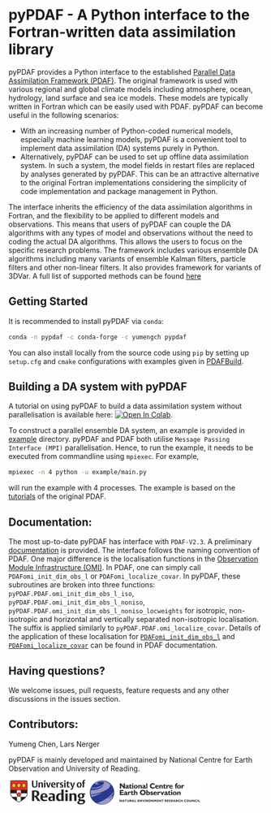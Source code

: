 # pyPDAF - A Python interface to the Fortran-written data assimilation library

pyPDAF provides a Python interface to the established [Parallel Data Assimilation Framework (PDAF)](https://pdaf.awi.de/trac/wiki). The original framework is used with various regional and global climate models including atmosphere, ocean, hydrology, land surface and sea ice models. These models are typically written in Fortran which can be easily used with PDAF. pyPDAF can become useful in the following scenarios:
- With an increasing number of Python-coded numerical models, especially machine learning models, pyPDAF is a convenient tool to implement data assimilation (DA) systems purely in Python.
- Alternatively, pyPDAF can be used to set up offline data assimilation system. In such a system, the model fields in restart files are replaced by analyses generated by pyPDAF. This can be an attractive alternative to the original Fortran implementations considering the simplicity of code implementation and package management in Python.

The interface inherits the efficiency of the data assimilation algorithms in Fortran, and the flexibility to be applied to different models and observations. This means that users of pyPDAF can couple the DA algorithms with any types of model and observations without the need to coding the actual DA algorithms. This allows the users to focus on the specific research problems. The framework includes various ensemble DA algorithms including many variants of ensemble Kalman filters, particle filters and other non-linear filters. It also provides framework for variants of 3DVar. A full list of supported methods can be found [here](https://pdaf.awi.de/trac/wiki/AvailableOptionsforInitPDAF)

## Getting Started
It is recommended to install pyPDAF via `conda`:
```bash
conda -n pypdaf -c conda-forge -c yumengch pypdaf
```
You can also install locally from the source code using `pip` by setting up `setup.cfg` and `cmake` configurations with examples given in [PDAFBuild](PDAFBuild).

## Building a DA system with pyPDAF
A tutorial on using pyPDAF to build a data assimilation system without parallelisation is available here:
[![Open In Colab](https://colab.research.google.com/assets/colab-badge.svg)](https://colab.research.google.com/github/yumengch/pyPDAF/). 

To construct a parallel ensemble DA system, an example is provided in [example](example) directory. pyPDAF and PDAF both utilise `Message Passing Interface (MPI)` parallelisation. Hence, to run the example, it needs to be executed from commandline using `mpiexec`. For example,
```bash
mpiexec -n 4 python -u example/main.py
```
will run the example with 4 processes. The example is based on the [tutorials](http://pdaf.awi.de/trac/wiki/FirstSteps) of the original PDAF.


## Documentation:
The most up-to-date pyPDAF has interface with ```PDAF-V2.3```. A preliminary [documentation](https://yumengch.github.io/pyPDAF/index.html) is provided. The interface follows the naming convention of PDAF. One major difference is the localisation functions in the [Observation Module Infrastructure (OMI)](https://pdaf.awi.de/trac/wiki/PDAF_OMI_Overview). In PDAF, one can simply call `PDAFomi_init_dim_obs_l` or `PDAFomi_localize_covar`. In pyPDAF, these subroutines are broken into three functions: `pyPDAF.PDAF.omi_init_dim_obs_l_iso`, `pyPDAF.PDAF.omi_init_dim_obs_l_noniso`, `pyPDAF.PDAF.omi_init_dim_obs_l_noniso_locweights` for isotropic, non-isotropic and horizontal and vertically separated non-isotropic localisation. The suffix is applied similarly to `pyPDAF.PDAF.omi_localize_covar`. Details of the application of these localisation for [`PDAFomi_init_dim_obs_l`](https://pdaf.awi.de/trac/wiki/OMI_observation_modules#init_dim_obs_l_OBSTYPE) and [`PDAFomi_localize_covar`](https://pdaf.awi.de/trac/wiki/OMI_observation_modules#localize_covar_OBSTYPE) can be found in PDAF documentation.


## Having questions?
We welcome issues, pull requests, feature requests and any other discussions in the issues section.

## Contributors:
Yumeng Chen, Lars Nerger

pyPDAF is mainly developed and maintained by National Centre for Earth Observation and University of Reading.

<img src="https://github.com/nansencenter/DAPPER/blob/master/docs/imgs/UoR-logo.png?raw=true" height="50" /> <img src="https://github.com/nansencenter/DAPPER/blob/master/docs/imgs/nceologo1000.png?raw=true" height="50">
